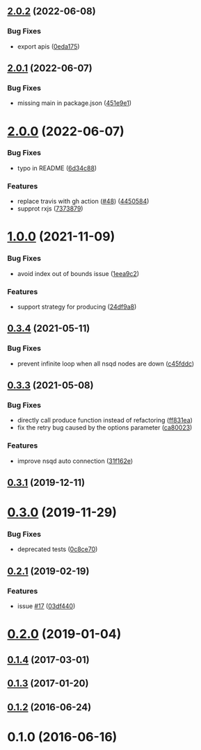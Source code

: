 ## [2.0.2](https://github.com/Wiredcraft/nsq-strategies/compare/v2.0.1...v2.0.2) (2022-06-08)


### Bug Fixes

* export apis ([0eda175](https://github.com/Wiredcraft/nsq-strategies/commit/0eda17569e10d4cbbcb7f7d3d00853c8a9a97e42))



## [2.0.1](https://github.com/Wiredcraft/nsq-strategies/compare/v2.0.0...v2.0.1) (2022-06-07)


### Bug Fixes

* missing main in package.json ([451e9e1](https://github.com/Wiredcraft/nsq-strategies/commit/451e9e1fb8530abd1649a58bc52d431098f49d53))



# [2.0.0](https://github.com/Wiredcraft/nsq-strategies/compare/v1.0.0...v2.0.0) (2022-06-07)


### Bug Fixes

* typo in README ([6d34c88](https://github.com/Wiredcraft/nsq-strategies/commit/6d34c88f09a44a91d1d0d07abfba79e1c56c83d3))


### Features

* replace travis with gh action ([#48](https://github.com/Wiredcraft/nsq-strategies/issues/48)) ([4450584](https://github.com/Wiredcraft/nsq-strategies/commit/4450584734b7c7fe79265448866ca33a4058e0b7))
* supprot rxjs ([7373879](https://github.com/Wiredcraft/nsq-strategies/commit/737387960a3c851535d40e5a31e1efd005387a4c))



# [1.0.0](https://github.com/Wiredcraft/nsq-strategies/compare/v0.3.4...v1.0.0) (2021-11-09)


### Bug Fixes

* avoid index out of bounds issue ([1eea9c2](https://github.com/Wiredcraft/nsq-strategies/commit/1eea9c286508d405317f3577ee94b616133a11b1))


### Features

* support strategy for producing ([24df9a8](https://github.com/Wiredcraft/nsq-strategies/commit/24df9a8c3d1bc1eaf6ea5056876eb272b2e4be2b))



## [0.3.4](https://github.com/Wiredcraft/nsq-strategies/compare/v0.3.3...v0.3.4) (2021-05-11)


### Bug Fixes

* prevent infinite loop when all nsqd nodes are down ([c45fddc](https://github.com/Wiredcraft/nsq-strategies/commit/c45fddc431df32078671cdb5b5acccc0557f8529))



## [0.3.3](https://github.com/Wiredcraft/nsq-strategies/compare/v0.3.1...v0.3.3) (2021-05-08)


### Bug Fixes

* directly call produce function instead of refactoring ([ff831ea](https://github.com/Wiredcraft/nsq-strategies/commit/ff831eaf13c7254b55105bd63344d81d46d2403c))
* fix the retry bug caused by the options parameter ([ca80023](https://github.com/Wiredcraft/nsq-strategies/commit/ca800239e46fbd175604b1d8046d84294c195d81))


### Features

* improve nsqd auto connection ([31f162e](https://github.com/Wiredcraft/nsq-strategies/commit/31f162e5359703f32516aa76c2d43603971c1458))



## [0.3.1](https://github.com/Wiredcraft/nsq-strategies/compare/v0.3.0...v0.3.1) (2019-12-11)



# [0.3.0](https://github.com/Wiredcraft/nsq-strategies/compare/v0.2.1...v0.3.0) (2019-11-29)


### Bug Fixes

* deprecated tests ([0c8ce70](https://github.com/Wiredcraft/nsq-strategies/commit/0c8ce70f33280176ba0a7a3e197cf9ef17cb78a0))



## [0.2.1](https://github.com/Wiredcraft/nsq-strategies/compare/v0.2.0...v0.2.1) (2019-02-19)


### Features

* issue [#17](https://github.com/Wiredcraft/nsq-strategies/issues/17) ([03df440](https://github.com/Wiredcraft/nsq-strategies/commit/03df44066618acf2b11a2b0eaa3d4051fe0f0f2a))



# [0.2.0](https://github.com/Wiredcraft/nsq-strategies/compare/v0.1.4...v0.2.0) (2019-01-04)



## [0.1.4](https://github.com/Wiredcraft/nsq-strategies/compare/v0.1.3...v0.1.4) (2017-03-01)



## [0.1.3](https://github.com/Wiredcraft/nsq-strategies/compare/v0.1.2...v0.1.3) (2017-01-20)



## [0.1.2](https://github.com/Wiredcraft/nsq-strategies/compare/0.1.1...v0.1.2) (2016-06-24)



# 0.1.0 (2016-06-16)



